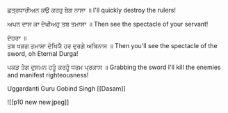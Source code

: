 ਛਤ੍ਰਧਾਰੀਅਨ ਕਉ ਕਰਹੁ ਬੇਗ ਨਾਸਾ ॥ 
I'll quickly destroy the rulers! 

ਅਪਨ ਦਾਸ ਕਾ ਦੇਖੀਅਹੁ ਤਬ ਤਮਾਸਾ ॥ 
Then see the spectacle of your servant!

ਦੋਹਰਾ ॥  
ਤਬ ਖੜਗ ਤਮਾਸਾ ਦੇਖਿਯੈ ਹਰ ਦੁਰਗੇ ਅਬਿਨਾਸ ॥
Then you'll see the spectacle of the sword, oh Eternal Durga!

ਪਕੜ ਤੇਗ ਦੁਸਮਨ ਹਤੂੰ ਕਰਹੂੰ ਧਰਮ ਪ੍ਰਕਾਸ ॥ 
Grabbing the sword I'll kill the enemies and manifest righteousness! 

Uggardanti
Guru Gobind Singh 
[[Dasam]]

![[p10 new new.jpeg]]